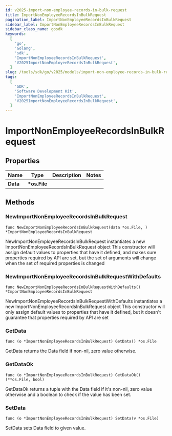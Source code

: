 ```yaml
---
id: v2025-import-non-employee-records-in-bulk-request
title: ImportNonEmployeeRecordsInBulkRequest
pagination_label: ImportNonEmployeeRecordsInBulkRequest
sidebar_label: ImportNonEmployeeRecordsInBulkRequest
sidebar_class_name: gosdk
keywords:
  [
    'go',
    'Golang',
    'sdk',
    'ImportNonEmployeeRecordsInBulkRequest',
    'V2025ImportNonEmployeeRecordsInBulkRequest',
  ]
slug: /tools/sdk/go/v2025/models/import-non-employee-records-in-bulk-request
tags:
  [
    'SDK',
    'Software Development Kit',
    'ImportNonEmployeeRecordsInBulkRequest',
    'V2025ImportNonEmployeeRecordsInBulkRequest',
  ]
---
```


# ImportNonEmployeeRecordsInBulkRequest

## Properties

| Name     | Type          | Description | Notes |
| -------- | ------------- | ----------- | ----- |
| **Data** | **\*os.File** |             |

## Methods

### NewImportNonEmployeeRecordsInBulkRequest

`func NewImportNonEmployeeRecordsInBulkRequest(data *os.File, ) *ImportNonEmployeeRecordsInBulkRequest`

NewImportNonEmployeeRecordsInBulkRequest instantiates a new ImportNonEmployeeRecordsInBulkRequest object This constructor will assign default values to properties that have it defined, and makes sure properties required by API are set, but the set of arguments will change when the set of required properties is changed

### NewImportNonEmployeeRecordsInBulkRequestWithDefaults

`func NewImportNonEmployeeRecordsInBulkRequestWithDefaults() *ImportNonEmployeeRecordsInBulkRequest`

NewImportNonEmployeeRecordsInBulkRequestWithDefaults instantiates a new ImportNonEmployeeRecordsInBulkRequest object This constructor will only assign default values to properties that have it defined, but it doesn't guarantee that properties required by API are set

### GetData

`func (o *ImportNonEmployeeRecordsInBulkRequest) GetData() *os.File`

GetData returns the Data field if non-nil, zero value otherwise.

### GetDataOk

`func (o *ImportNonEmployeeRecordsInBulkRequest) GetDataOk() (**os.File, bool)`

GetDataOk returns a tuple with the Data field if it's non-nil, zero value otherwise and a boolean to check if the value has been set.

### SetData

`func (o *ImportNonEmployeeRecordsInBulkRequest) SetData(v *os.File)`

SetData sets Data field to given value.
